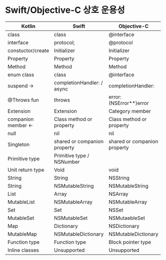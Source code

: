 # Swift/Objective-C 상호 운용성

| Kotlin | Swift | Objective-C |
| --- | --- | --- |
| class | class | @interface |
| interface | protocol; | @protocol |
| constuctor/create | Initializer | Initializer |
| Property | Property | Property |
| Method | Method | Method |
| enum class | class | @interface |
| suspend → | completionHandler: / async | completionHandler: |
| @Throws fun | throws | error: (NSError**)error |
| Extension | Extension | Category member |
| companion member ← | Class method or property | Class method or property |
| null | nil | nil |
| Singleton | shared or companion property | shared or companion property |
| Primitive type | Primitive type / NSNumber |  |
| Unit return type | Void | void |
| String | String | NSString |
| String | NSMutableString | NSMutableString |
| List | Array | NSArray |
| MutableList | NSMutableArray | NSMutableArray |
| Set | Set | NSSet |
| MutableSet | NSMutableSet | NSMutaebleSet |
| Map | Dictionary | NSDictionary |
| MutableMap | NSMutableDictionary | NSMutableDictionary |
| Function type | Function type | Block pointer type |
| Inline classes | Unsupported | Unsupported |